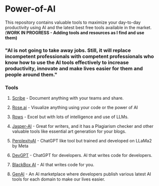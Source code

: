 # Power-of-AI

This repository contains valuable tools to maximize your day-to-day productivity using AI and the latest best free tools available in the market.(**WORK IN PROGRESS - Adding tools and resources as I find and use them)**

### "AI is not going to take away jobs. Still, it will replace incompetent professionals with competent professionals who know how to use the AI tools effectively to increase productivity, innovate and make lives easier for them and people around them." 


### Tools

1. [Scribe](https://scribehow.com/) - Document anything with your teams and share.  

2. [Rose.ai](https://rose.ai/dashboard) - Visualize anything using your code or the power of AI

3. [Rows](https://rows.com/?notry=1) - Excel but with lots of intelligence and use of LLMs.

4. [Jasper-AI](https://www.jasper.ai/product-sign-up) - Great for writers, and it has a Plagiarism checker and other valuable tools like essential art generation for your blogs.

5. [PerplexityAI](https://labs.perplexity.ai/) - ChatGPT like tool but trained and developed on LLaMa2 by Meta

6. [DevGPT](https://www.getdevkit.com/devgpt) - ChatGPT for developers. AI that writes code for developers.

7. [BlackBox AI](https://www.useblackbox.io/)  - AI that writes code for you.

8. [GenAI](https://genai.works/) - An AI marketplace where developers publish various latest AI tools for each domain to make our lives easier. 
